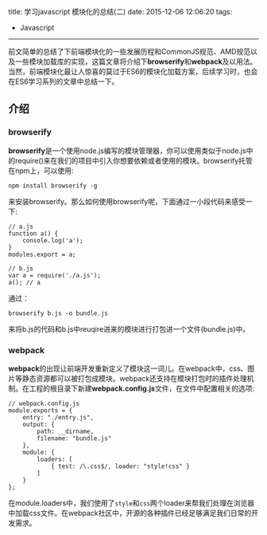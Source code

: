title: 学习javascript 模块化的总结(二)
date: 2015-12-06 12:06:20
tags:
- Javascript
---
前文简单的总结了下前端模块化的一些发展历程和CommonJS规范、AMD规范以及一些模块加载库的实现，这篇文章将介绍下**browserify**和**webpack**及以用法。当然，前端模块化最让人惊喜的莫过于ES6的模块化加载方案，后续学习时，也会在ES6学习系列的文章中总结一下。
<!--more-->
## 介绍
### browserify
**browserify**是一个使用node.js编写的模块管理器，你可以使用类似于node.js中的require()来在我们的项目中引入你想要依赖或者使用的模块。browserify托管在npm上，可以使用:
	
	npm install browserify -g
来安装browserify。那么如何使用browserify呢，下面通过一小段代码来感受一下:

```
// a.js
function a() {
	console.log('a');
}
modules.export = a;
```

```
// b.js
var a = require('./a.js');
a(); // a
```
通过：

	browserify b.js -o bundle.js
来将b.js的代码和b.js中reuqire进来的模块进行打包进一个文件(bundle.js)中。
### webpack
**webpack**的出现让前端开发重新定义了模块这一词儿。在webpack中，css、图片等静态资源都可以被打包成模块。webpack还支持在模块打包时的插件处理机制。在工程的根目录下新建**webpack.config.js**文件，在文件中配置相关的选项:
```
// webpack.config.js
module.exports = {
    entry: "./entry.js",
    output: {
        path: __dirname,
        filename: "bundle.js"
    },
    module: {
        loaders: [
            { test: /\.css$/, loader: "style!css" }
        ]
    }
};
```
在module.loaders中，我们使用了`style`和`css`两个loader来帮我们处理在浏览器中加载css文件。在webpack社区中，开源的各种插件已经足够满足我们日常的开发需求。

